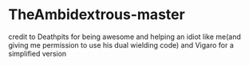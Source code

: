 # TheAmbidextrous-master
credit to Deathpits for being awesome and helping an idiot like me(and giving me permission to use his dual wielding code)
and Vigaro for a simplified version